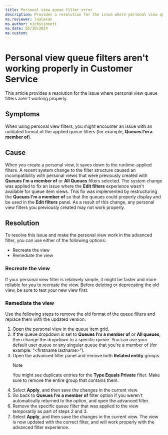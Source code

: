 ```yaml
---
title: Personal view queue filter error
description: Provides a resolution for the issue where personal view queue filters aren't working in Customer Service.
ms.reviewer: laalexan
ms.author: nickstinnett
ms.date: 05/10/2024
ms.custom:
---
```


# Personal view queue filters aren't working properly in Customer Service

This article provides a resolution for the issue where personal view queue filters aren't working properly.

## Symptoms

When using personal view filters, you might encounter an issue with an outdated format of the applied queue filters (for example, **Queues I’m a member of**). 

## Cause

When you create a personal view, it saves down to the runtime-applied filters. A recent system change to the filter structure caused an incompatibility with personal views that were previously created with **Queues I'm a member of** or **All Queues** filters selected. The system change was applied to fix an issue where the **Edit filters** experience wasn't available for queue item views. This fix was implemented by restructuring the **Queues I'm a member of** so that the queues could properly display and be used in the **Edit filters** panel. As a result of this change, any personal view filters you previously created may not work properly.

## Resolution

To resolve this issue and make the personal view work in the advanced filter, you can use either of the following options:
- Recreate the view
- Remediate the view

### Recreate the view

If your personal view filter is relatively simple, it might be faster and more reliable for you to recreate the view. Before deleting or deprecating the old view, be sure to test your new view first.

### Remediate the view
Use the following steps to remove the old format of the queue filters and replace them with the updated version: 

1. Open the personal view in the queue item grid.
1. If the queue dropdown is set to **Queues I’m a member of** or **All queues**, then change the dropdown to a specific queue. You can use your default user queue or any singular queue that you're a member of (for example: “&lt;firstname lastname&gt;”). 
1. Open the advanced filter panel and remove both **Related entity** groups.
   > [!Note]
   > You might see duplicate entries for the **Type Equals Private** filter. Make sure to remove the entire group that contains them.
1. Select **Apply**, and then save the changes in the current view.
1. Go back to **Queues I’m a member of** filter option if you weren't automatically returned to the option, and open the advanced filter.
1. Remove the specific queue filter that was applied to the view temporarily as part of steps 2 and 3.
1. Select **Apply**, and then save the changes in the current view. The view is now updated with the correct filter, and will work properly with the advanced filter experience.
